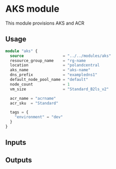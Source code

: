 # AKS module

This module provisions AKS and ACR

## Usage

```tf
module "aks" {
  source                 = "../../modules/aks"
  resource_group_name    = "rg-name
  location               = "polandcentral
  aks_name               = "aks-name"
  dns_prefix             = "exampledns1"
  default_node_pool_name = "default"
  node_count             = 1
  vm_size                = "Standard_B2ls_v2"

  acr_name = "acrname"
  acr_sku  = "Standard"

  tags = {
    "environment" = "dev"
  }
}
```

## Inputs

## Outputs